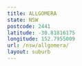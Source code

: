 ```yaml
---
title: ALLGOMERA
state: NSW
postcode: 2441
latitude: -30.81816175
longitude: 152.7955009
url: /nsw/allgomera/
layout: suburb
---
```

